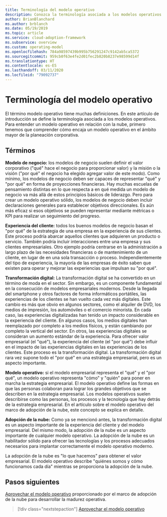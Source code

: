 ```yaml
---
title: Terminología del modelo operativo
description: Conozca la terminología asociada a los modelos operativos. La terminología le ayuda a comprender cómo encaja un modelo operativo en el ámbito mayor del planeamiento corporativo.
author: BrianBlanchard
ms.author: brblanch
ms.date: 05/19/2019
ms.topic: article
ms.service: cloud-adoption-framework
ms.subservice: overview
ms.custom: operating-model
ms.openlocfilehash: 784a98597439b995b756291247c9142ab5ca5372
ms.sourcegitcommit: 959cb0f63e4fe2d01fec2b820b8237e98599d14f
ms.translationtype: HT
ms.contentlocale: es-ES
ms.lasthandoff: 03/11/2020
ms.locfileid: "79092737"
---
```

# <a name="operating-model-terminology"></a>Terminología del modelo operativo

El término modelo operativo tiene muchas definiciones. En este artículo de introducción se define la terminología asociada a los modelos operativos. Para entender un modelo operativo en relación con la nube, primero tenemos que comprender cómo encaja un modelo operativo en el ámbito mayor de la planeación corporativa.

## <a name="terms"></a>Términos

**Modelo de negocio:** los modelos de negocio suelen definir el valor corporativo ("qué" hace el negocio para proporcionar valor) y la misión o la visión ("por qué" el negocio ha elegido agregar valor de este modo). Como mínimo, los modelos de negocio deben ser capaces de representar "qué" y "por qué" en forma de proyecciones financieras. Hay muchas escuelas de pensamiento distintas en lo que respecta a en qué medida un modelo de negocio va más allá de estos principios básicos de liderazgo. Pero para crear un modelo operativo sólido, los modelos de negocio deben incluir declaraciones generales para establecer objetivos direccionales. Es aún más eficaz si esos objetivos se pueden representar mediante métricas o KPI para realizar un seguimiento del progreso.

**Experiencia del cliente:** todos los buenos modelos de negocio basan el "por qué" de la estrategia de una empresa en la experiencia de sus clientes. Este proceso podría abarcar aquellos clientes que adquieren un producto o servicio. También podría incluir interacciones entre una empresa y sus clientes empresariales. Otro ejemplo podría centrarse en la administración a largo plazo de las necesidades financieras o de mantenimiento de un cliente, en lugar de en una sola transacción o proceso. Independientemente del tipo de experiencia, la mayoría de las empresas de éxito saben que existen para operar y mejorar las experiencias que impulsan su "por qué".

**Transformación digital:** La transformación digital se ha convertido en un término de moda en el sector. Sin embargo, es un componente fundamental en la consecución de modelos empresariales modernos. Desde la llegada del smartphone y otros factores de forma informáticos portátiles, las experiencias de los clientes se han vuelto cada vez más digitales. Este cambio es más que obvio en algunos sectores, como el alquiler de DVD, los medios de impresión, los automóviles o el comercio minorista. En cada caso, las experiencias digitalizadas han tenido un impacto considerable en la experiencia del cliente. En algunos casos, los medios digitales han reemplazado por completo a los medios físicos, y están cambiando por completo la vertical del sector. En otros, las experiencias digitales se consideran un aumento estándar de la experiencia. Para ofrecer valor empresarial (el "qué"), la experiencia del cliente (el "por qué") debe influir en el impacto de las experiencias digitales en las experiencias de los clientes. Este proceso es la transformación digital. La transformación digital rara vez supone todo el "por qué" en una estrategia empresarial, pero es un aspecto importante.

**Modelo operativo:** si el modelo empresarial representa el "qué" y el "por qué", un modelo operativo representa "cómo" y "quién" para poner en marcha la estrategia empresarial. El modelo operativo define las formas en que las personas colaboran para lograr los grandes objetivos que se describen en la estrategia empresarial. Los modelos operativos suelen describirse como las personas, los procesos y la tecnología que hay detrás de la estrategia empresarial. En el artículo sobre el modelo operativo del marco de adopción de la nube, este concepto se explica en detalle.

**Adopción de la nube:** Como ya se mencionó antes, la transformación digital es un aspecto importante de la experiencia del cliente y del modelo empresarial. Del mismo modo, la adopción de la nube es un aspecto importante de cualquier modelo operativo. La adopción de la nube es un habilitador sólido para ofrecer las tecnologías y los procesos adecuados necesarios para implantar correctamente el modelo operativo moderno.

La adopción de la nube es "lo que hacemos" para obtener el valor empresarial. El modelo operativo describe "quiénes somos y cómo funcionamos cada día" mientras se proporciona la adopción de la nube.

## <a name="next-steps"></a>Pasos siguientes

[Aprovechar el modelo operativo](./index.md) proporcionado por el marco de adopción de la nube para desarrollar la madurez operativa.

> [!div class="nextstepaction"]
> [Aprovechar el modelo operativo](./index.md)
